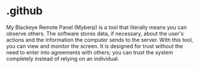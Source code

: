 # .github
My Blackeye Remote Panel (Myberp) is a tool that literally means you can observe others. The software stores data, if necessary, about the user's actions and the information the computer sends to the server. With this tool, you can view and monitor the screen. It is designed for trust without the need to enter into agreements with others; you can trust the system completely instead of relying on an individual.
